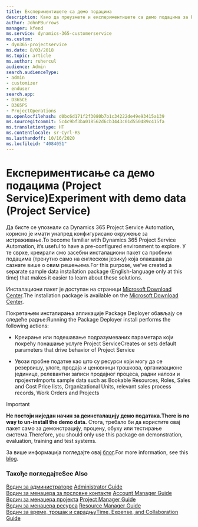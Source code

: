 ```yaml
---
title: Експериментишете са демо подацима
description: Како да преузмете и експериментишете са демо подацима за Project Service Automation.
author: JohnPBurrows
manager: kfend
ms.service: dynamics-365-customerservice
ms.custom:
- dyn365-projectservice
ms.date: 8/03/2018
ms.topic: article
ms.author: ruhercul
audience: Admin
search.audienceType:
- admin
- customizer
- enduser
search.app:
- D365CE
- D365PS
- ProjectOperations
ms.openlocfilehash: d0bc6d171f2f3080b7b1c34222de49e93415a139
ms.sourcegitcommit: 5c4c9bf3ba018562d6cb3443c01d550489c415fa
ms.translationtype: HT
ms.contentlocale: sr-Cyrl-RS
ms.lasthandoff: 10/16/2020
ms.locfileid: "4084051"
---
```

# <a name="experiment-with-demo-data-project-service"></a><span data-ttu-id="ebbfb-103">Експериментисање са демо подацима (Project Service)</span><span class="sxs-lookup"><span data-stu-id="ebbfb-103">Experiment with demo data (Project Service)</span></span>

<span data-ttu-id="ebbfb-104">Да бисте се упознали са Dynamics 365 Project Service Automation, корисно је имати унапред конфигурисано окружење за истраживање.</span><span class="sxs-lookup"><span data-stu-id="ebbfb-104">To become familiar with Dynamics 365 Project Service Automation, it’s useful to have a pre-configured environment to explore.</span></span> <span data-ttu-id="ebbfb-105">У те сврхе, креирали смо засебни инсталациони пакет са пробним подацима (тренутно само на енглеском језику) која олакшава да сазнате више о овим решењима.</span><span class="sxs-lookup"><span data-stu-id="ebbfb-105">For this purpose, we’ve created a separate sample data installation package (English-language only at this time) that makes it easier to learn about these solutions.</span></span> 

<span data-ttu-id="ebbfb-106">Инсталациони пакет је доступан на страници [Microsoft Download Center](https://go.microsoft.com/fwlink/?linkid=859966).</span><span class="sxs-lookup"><span data-stu-id="ebbfb-106">The installation package is available on the [Microsoft Download Center](https://go.microsoft.com/fwlink/?linkid=859966).</span></span>  

<span data-ttu-id="ebbfb-107">Покретањем инсталирања апликације Package Deployer обављају се следеће радње:</span><span class="sxs-lookup"><span data-stu-id="ebbfb-107">Running the Package Deployer install performs the following actions:</span></span> 
  
-   <span data-ttu-id="ebbfb-108">Креирање или подешавање подразумеваних параметара који покрећу понашање услуге Project Service</span><span class="sxs-lookup"><span data-stu-id="ebbfb-108">Creates or sets default parameters that drive behavior of Project Service</span></span>  
  
-   <span data-ttu-id="ebbfb-109">Увози пробне податке као што су ресурси који могу да се резервишу, улоге, продаја и ценовници трошкова, организационе јединице, релевантни записи продајног процеса, радни налози и пројекти</span><span class="sxs-lookup"><span data-stu-id="ebbfb-109">Imports sample data such as Bookable Resources, Roles, Sales and Cost Price lists, Organizational Units, relevant sales process records, Work Orders and Projects</span></span>    
  
> [!IMPORTANT]
> <span data-ttu-id="ebbfb-110">**Не постоји ниједан начин за деинсталацију демо података.**</span><span class="sxs-lookup"><span data-stu-id="ebbfb-110">**There is no way to un-install the demo data.**</span></span> <span data-ttu-id="ebbfb-111">Стога, требало би да користите овај пакет само за демонстрацију, процену, обуку или тестирање система.</span><span class="sxs-lookup"><span data-stu-id="ebbfb-111">Therefore, you should only use this package on demonstration, evaluation, training and test systems.</span></span>

<span data-ttu-id="ebbfb-112">За више информација погледајте овај [блог](https://blogs.msdn.microsoft.com/crm/2017/10/24/microsoft-dynamics-365-for-field-service-and-project-service-automation-sample-data).</span><span class="sxs-lookup"><span data-stu-id="ebbfb-112">For more information, see this [blog](https://blogs.msdn.microsoft.com/crm/2017/10/24/microsoft-dynamics-365-for-field-service-and-project-service-automation-sample-data).</span></span>





  
### <a name="see-also"></a><span data-ttu-id="ebbfb-113">Такође погледајте</span><span class="sxs-lookup"><span data-stu-id="ebbfb-113">See Also</span></span>  
 <span data-ttu-id="ebbfb-114">[Водич за администраторе](../psa/admin-guide.md) </span><span class="sxs-lookup"><span data-stu-id="ebbfb-114">[Administrator Guide](../psa/admin-guide.md) </span></span>  
 <span data-ttu-id="ebbfb-115">[Водич за менаџера за пословне контакте](../psa/account-manager-guide.md) </span><span class="sxs-lookup"><span data-stu-id="ebbfb-115">[Account Manager Guide](../psa/account-manager-guide.md) </span></span>  
 <span data-ttu-id="ebbfb-116">[Водич за менаџера пројекта](../psa/project-manager-guide.md) </span><span class="sxs-lookup"><span data-stu-id="ebbfb-116">[Project Manager Guide](../psa/project-manager-guide.md) </span></span>  
 <span data-ttu-id="ebbfb-117">[Водич за менаџера ресурса](../psa/resource-manager-guide.md) </span><span class="sxs-lookup"><span data-stu-id="ebbfb-117">[Resource Manager Guide](../psa/resource-manager-guide.md) </span></span>  
 [<span data-ttu-id="ebbfb-118">Водич за време, трошак и сарадњу</span><span class="sxs-lookup"><span data-stu-id="ebbfb-118">Time, Expense, and Collaboration Guide</span></span>](../psa/time-expense-collaboration-guide.md)
